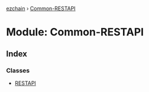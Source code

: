 [ezchain](../README.md) › [Common-RESTAPI](common_restapi.md)

# Module: Common-RESTAPI

## Index

### Classes

* [RESTAPI](../classes/common_restapi.restapi.md)

